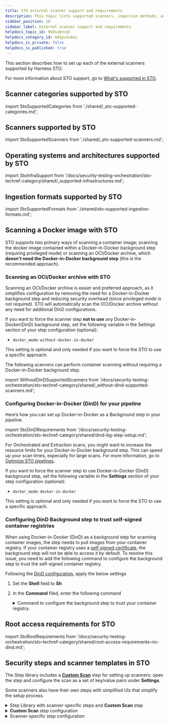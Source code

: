 ```yaml
---
title: STO external scanner support and requirements
description: This topic lists supported scanners, ingestion methods, and requirements.
sidebar_position: 10
sidebar_label: External scanner support and requirements
helpdocs_topic_id: 0k0iubnzql
helpdocs_category_id: m01pu2ubai
helpdocs_is_private: false
helpdocs_is_published: true
---
```


This section describes how to set up each of the external scanners supported by Harness STO.

For more information about STO support, go to [What's supported in STO](/docs/security-testing-orchestration/whats-supported).


## Scanner categories supported by STO

import StoSupportedCategories from './shared/_sto-supported-categories.md';

<StoSupportedCategories />

<!-- 
### Data ingestion methods supported by STO

import StoSupportedMethods from './shared/_sto-supported-methods.md';

<StoSupportedMethods />

The scanner, targets, and scan approach combinations are covered in the next section.

-->

## Scanners supported by STO

import StoSupportedScanners from './shared/_sto-supported-scanners.md';

<StoSupportedScanners />

##  Operating systems and architectures supported by STO

import StoInfraSupport from '/docs/security-testing-orchestration/sto-techref-category/shared/_supported-infrastructures.md';

<StoInfraSupport />


## Ingestion formats supported by STO

import StoSupportedFormats from './shared/sto-supported-ingestion-formats.md';

<StoSupportedFormats />



## Scanning a Docker image with STO

STO supports two primary ways of scanning a container image; scanning the docker image contained within a Docker-in-Docker background step (requiring privileged mode) or scanning an OCI/Docker archive, which **doesn't need the Docker-in-Docker background step** (this is the recommended approach).


### Scanning an OCI/Docker archive with STO

Scanning an OCI/Docker archive is easier and preferred approach, as it simplifies configuration by removing the need for a Docker-in-Docker background step and reducing security overhead (since privileged mode is not required). STO will automatically scan the OCI/Docker archive without any need for additional DinD configurations.

If you want to force the scanner step **not to use** any Docker-in-Docker(DinD) background step, set the following variable in the Settings section of your step configuration (optional):

- `docker_mode`: `without-docker-in-docker`

This setting is optional and only needed if you want to force the STO to use a specific approach.

The following scanners can perform container scanning without requiring a Docker-in-Docker background step.

import WithoutDinDSupportedScanners from '/docs/security-testing-orchestration/sto-techref-category/shared/_without-dind-supported-scanners.md';

<WithoutDinDSupportedScanners />

### Configuring Docker-in-Docker (DinD) for your pipeline

Here’s how you can set up Docker-in-Docker as a Background step in your pipeline.

import StoDinDRequirements from '/docs/security-testing-orchestration/sto-techref-category/shared/dind-bg-step-setup.md';

<StoDinDRequirements />

For Orchestrated and Extraction scans, you might want to increase the resource limits for your Docker-in-Docker background step. This can speed up your scan times, especially for large scans. For more information, go to [Optimize STO pipelines](/docs/security-testing-orchestration/use-sto/set-up-sto-pipelines/optimize-sto-pipelines).

If you want to force the scanner step to use Docker-in-Docker (DinD) background step, set the following variable in the **Settings** section of your step configuration (optional):

- `docker_mode`: `docker-in-docker`

This setting is optional and only needed if you want to force the STO to use a specific approach.

### Configuring DinD Background step to trust self-signed container registries
When using Docker-in-Docker (DinD) as a background step for scanning container images, the step needs to pull images from your container registry. If your container registry uses a [self-signed certificate](https://en.wikipedia.org/wiki/Self-signed_certificate), the background step will not be able to access it by default. To resolve this issue, you need to add the following command to configure the background step to trust the self-signed container registry.

Following the [DinD configuration](#configuring-docker-in-docker-dind-for-your-pipeline), apply the below settings
1. Set the **Shell** field to **Sh**
2. In the **Command** filed, enter the following command
    <details>
    <summary>Command to configure the background step to trust your container registry.</summary>
        ``` # https://docs.docker.com/engine/security/certificates/

            # This is the domain name where the image is going to be pulled from. For example,
            # registry_domain=example.io
            # registry_domain=localhost:5000

            registry_domain=example.io # replace with the domain of the registry behind the self-signed CA

            # Get all .pem files in the current directory
            pem_files=$(find $HARNESS_SHARED_CERTS_PATH -name "*.pem")

            # Iterate over each .pem file
            mkdir -p /etc/docker/certs.d/${registry_domain}
            touch /etc/docker/certs.d/${registry_domain}/ca.crt
            echo $pem_files
            for pem_file in $pem_files; do
            # Extract the key from the .pem file
            cat $pem_file >> /etc/docker/certs.d/${registry_domain}/ca.crt
            done

            dockerd-entrypoint.sh
        ```
    </details>

## Root access requirements for STO

import StoRootRequirements from '/docs/security-testing-orchestration/sto-techref-category/shared/root-access-requirements-no-dind.md';

<StoRootRequirements />

<!-- 
### Scanner binaries used in STO container images

import StoSupportedBinaries from './shared/_sto-supported-binaries.md';

<StoSupportedBinaries />

-->


## Security steps and scanner templates in STO

The Step library includes a [**Custom Scan**](/docs/security-testing-orchestration/custom-scanning/custom-scan-reference) step for setting up scanners: open the step and configure the scan as a set of key/value pairs under **Settings**. 

Some scanners also have their own steps with simplified UIs that simplify the setup process.

<details>
<summary>Step Library with scanner-specific steps and <b>Custom Scan</b> step</summary>

![Step Library with scanner-specific steps and Custom Scan step](./static/security-steps-tab.png)

</details>

<details>
<summary><b>Custom Scan</b> step configuration</summary>

![Custom Scan step configuration](./static/config-scan-step.png)

</details>

<details>
<summary>Scanner-specific step configuration</summary>

![Scanner-specific step configuration](./static/sto-step-palette-example.png)

</details>
